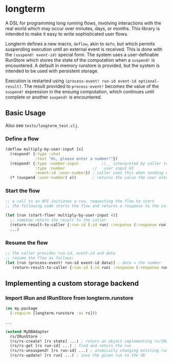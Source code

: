# longterm

A DSL for programming long running flows, involving interactions with the real world which may occur over minutes, days, or months. This library is intended to make it easy to write sophisticated user flows. 

Longterm defines a new macro, `deflow`, akin to `defn`, but which  permits suspending execution until an external event is received. This is done with the `(suspend! event-id)` special form. The system uses a user-definable RunStore which stores the state of the computation when a `suspend!` is encountered. A default in memory runstore is provided, but the system is intended to be used with persistent storage. 

Execution is restarted using `(process-event! run-id event-id optional-result)`. The result provided to `process-event!` becomes the value of the `suspend!` expression in the ensuing computation, which continues until complete or another `suspend!` is encountered.  

## Basic Usage
Also see `tests/longterm_test.clj`.

### Define a flow
```clojure
(deflow multiply-by-user-input [x]
  (respond! {:type :chat
             :text "Hi, please enter a number!"})
  (respond! {:type :number-input          ;\__ interpreted by caller to display
             :type :number            ;/   user input UI
             :event-id :user-number}) ; caller uses this when sending event
  (* (suspend :user-number) x))       ; returns the value the user entered multiplied by x
```

### Start the flow
```clojure
;; a call to an API initiates a run, requesting the flow to start
;; the following code starts the flow and returns a response to the caller

(let [run (start-flow! multiply-by-user-input 4)]
  ;; somehow return the result to the caller 
  (return-result-to-caller {:run-id (:id run) :response (:response run)})
  ...)
```

### Resume the flow 
```clojure
;; the caller provides run-id, event-id and data 
;; resume the flow as follows:
(let [run (process-event! run-id event-id data)] ; data = the number
   (return-result-to-caller {:run-id (:id run) :response (:response run)}))
```

## Implementing a custom storage backend

### Import IRun and IRunStore from longterm.runstore

```clojure
(ns my.package
  (:require [longterm.runstore :as rs]))

...

(extend MyDBAdapter
  rs/IRunStore ; 
  (rs/rs-create! [rs state] ...) ; return an object implementing rs/IRun in the given state in the db 
  (rs/rs-get [rs run-id] ...) ; find and return the run
  (rs/rs-unsuspend! [rs run-id] ...) ; atomically changing existing run from :suspended to :running state and return it
  (rs/rs-update! [rs run] ...) ; save the given run to the db  
```





